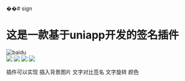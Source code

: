 ��# sign
# 这是一款基于uniapp开发的签名插件  
![baidu](http://www.baidu.com/img/bdlogo.gif)  
![]([http://www.baidu.com/img/bdlogo.gif](https://img-cdn-aliyun.dcloud.net.cn/stream/plugin_screens/d4f2df50-f2d2-11ec-96b6-ab943409243c_4.png?1655978317))  
![]([http://www.baidu.com/img/bdlogo.gif](https://img-cdn-aliyun.dcloud.net.cn/stream/plugin_screens/d4f2df50-f2d2-11ec-96b6-ab943409243c_2.png?1655978303))  
![]([http://www.baidu.com/img/bdlogo.gif](https://img-cdn-aliyun.dcloud.net.cn/stream/plugin_screens/d4f2df50-f2d2-11ec-96b6-ab943409243c_0.png?1655978289))  
![](//img-cdn-aliyun.dcloud.net.cn/stream/plugin_screens/d4f2df50-f2d2-11ec-96b6-ab943409243c_1.png?1655978296)  

插件可以实现 插入背景图片 文字对比签名 文字旋转 颜色
